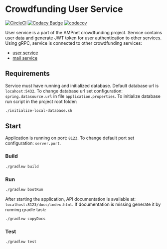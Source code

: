 # Crowdfunding User Service

[![CircleCI](https://circleci.com/gh/AMPnet/user-service/tree/master.svg?style=svg&circle-token=684d2feb016487f9d13ef78300b118c9a16cd6fe)](https://circleci.com/gh/AMPnet/user-service/tree/master) [![Codacy Badge](https://api.codacy.com/project/badge/Grade/bb8b7631446c434dba9aa04b3d554da6)](https://www.codacy.com?utm_source=github.com&amp;utm_medium=referral&amp;utm_content=AMPnet/ampnet-user-service&amp;utm_campaign=Badge_Grade) [![codecov](https://codecov.io/gh/AMPnet/user-service/branch/master/graph/badge.svg)](https://codecov.io/gh/AMPnet/user-service)

User service is a part of the AMPnet crowdfunding project. Service contains user data and generate JWT token for user authentication to other services.
Using gRPC, service is connected to other crowdfunding services:

* [user service](https://github.com/AMPnet/user-service)
* [mail service](https://github.com/AMPnet/mail-service)

## Requirements

Service must have running and initialized database. Default database url is `locahost:5432`.
To change database url set configuration: `spring.datasource.url` in file `application.properties`.
To initialize database run script in the project root folder:

```sh
./initialize-local-database.sh
```

## Start

Application is running on port: `8123`. To change default port set configuration: `server.port`.

### Build

```sh
./gradlew build
```

### Run

```sh
./gradlew bootRun
```

After starting the application, API documentation is available at: `localhost:8123/docs/index.html`.
If documentation is missing generate it by running gradle task:
```sh
./gradlew copyDocs
```

### Test

```sh
./gradlew test
```
